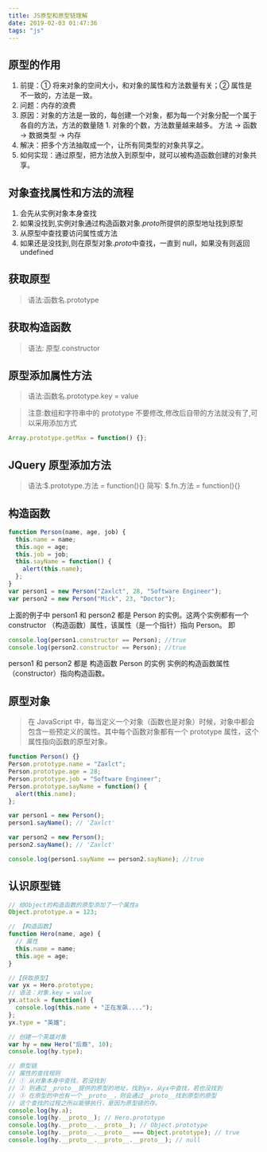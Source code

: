 ```yaml
---
title: JS原型和原型链理解
date: 2019-02-03 01:47:36
tags: "js"
---
```


## 原型的作用

1. 前提：① 将来对象的空间大小，和对象的属性和方法数量有关；② 属性是不一致的，方法是一致。
2. 问题：内存的浪费
3. 原因：对象的方法是一致的，每创建一个对象，都为每一个对象分配一个属于各自的方法，方法的数量随 1. 对象的个数，方法数量越来越多。 方法 → 函数 → 数据类型 → 内存
4. 解决：把多个方法抽取成一个，让所有同类型的对象共享之。
5. 如何实现：通过原型，把方法放入到原型中，就可以被构造函数创建的对象共享。

## 对象查找属性和方法的流程

1. 会先从实例对象本身查找
2. 如果没找到,实例对象通过构造函数对象.*proto*所提供的原型地址找到原型
3. 从原型中查找要访问属性或方法
4. 如果还是没找到,则在原型对象.*proto*中查找，一直到 null，如果没有则返回 undefined

## 获取原型

> 语法:函数名.prototype

## 获取构造函数

> 语法: 原型.constructor
<!-- more -->
## 原型添加属性方法

> 语法:函数名.prototype.key = value

> 注意:数组和字符串中的 prototype 不要修改,修改后自带的方法就没有了,可以采用添加方式

```js
Array.prototype.getMax = function() {};
```

## JQuery 原型添加方法

> 语法:$.prototype.方法 = function(){}
> 简写:  $.fn.方法 = function(){}

## 构造函数

```js
function Person(name, age, job) {
  this.name = name;
  this.age = age;
  this.job = job;
  this.sayName = function() {
    alert(this.name);
  };
}
var person1 = new Person("Zaxlct", 28, "Software Engineer");
var person2 = new Person("Mick", 23, "Doctor");
```

上面的例子中 person1 和 person2 都是 Person 的实例。这两个实例都有一个 constructor （构造函数）属性，该属性（是一个指针）指向 Person。 即

```js
console.log(person1.constructor == Person); //true
console.log(person2.constructor == Person); //true
```

person1 和 person2 都是 构造函数 Person 的实例
实例的构造函数属性（constructor）指向构造函数。

## 原型对象

> 在 JavaScript 中，每当定义一个对象（函数也是对象）时候，对象中都会包含一些预定义的属性。其中每个函数对象都有一个 prototype 属性，这个属性指向函数的原型对象。

```js
function Person() {}
Person.prototype.name = "Zaxlct";
Person.prototype.age = 28;
Person.prototype.job = "Software Engineer";
Person.prototype.sayName = function() {
  alert(this.name);
};

var person1 = new Person();
person1.sayName(); // 'Zaxlct'

var person2 = new Person();
person2.sayName(); // 'Zaxlct'

console.log(person1.sayName == person2.sayName); //true
```

## 认识原型链

```js
// 给Object的构造函数的原型添加了一个属性a
Object.prototype.a = 123;

// 【构造函数】
function Hero(name, age) {
  // 属性
  this.name = name;
  this.age = age;
}

//【获取原型】
var yx = Hero.prototype;
// 语法：对象.key = value
yx.attack = function() {
  console.log(this.name + "正在发飙....");
};
yx.type = "英雄";

// 创建一个英雄对象
var hy = new Hero("后裔", 10);
console.log(hy.type);

// 原型链
// 属性的查找规则
// ① 从对象本身中查找，若没找到
// ② 则通过__proto__提供的原型的地址，找到yx，从yx中查找，若也没找到
// ③ 在原型的中也有一个__proto__，则会通过__proto__找到原型的原型
// 这个查找的过程之所以能够执行，是因为原型链的存。
console.log(hy.a);
console.log(hy.__proto__); // Hero.prototype
console.log(hy.__proto__.__proto__); // Object.prototype
console.log(hy.__proto__.__proto__ === Object.prototype); // true
console.log(hy.__proto__.__proto__.__proto__); // null
```
